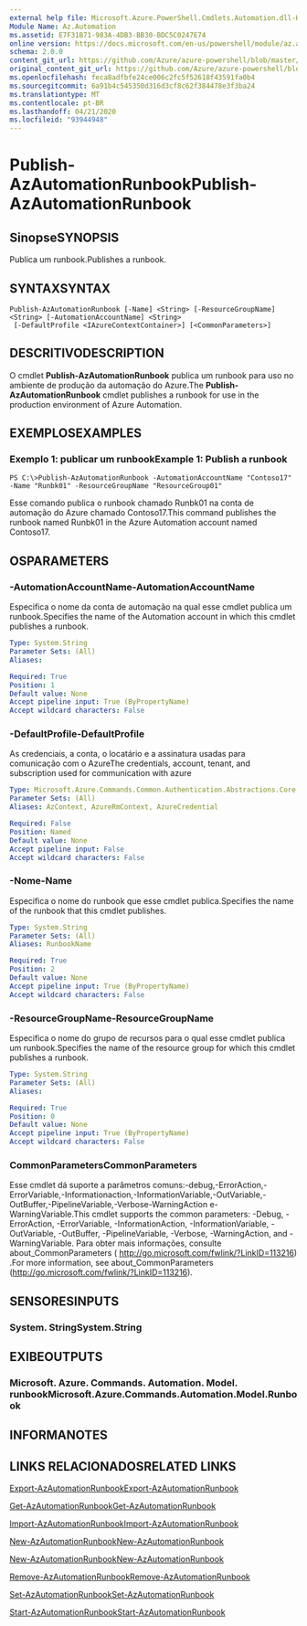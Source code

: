 ```yaml
---
external help file: Microsoft.Azure.PowerShell.Cmdlets.Automation.dll-Help.xml
Module Name: Az.Automation
ms.assetid: E7F31B71-983A-4DB3-BB30-BDC5C0247E74
online version: https://docs.microsoft.com/en-us/powershell/module/az.automation/publish-azautomationrunbook
schema: 2.0.0
content_git_url: https://github.com/Azure/azure-powershell/blob/master/src/Automation/Automation/help/Publish-AzAutomationRunbook.md
original_content_git_url: https://github.com/Azure/azure-powershell/blob/master/src/Automation/Automation/help/Publish-AzAutomationRunbook.md
ms.openlocfilehash: feca8adfbfe24ce006c2fc5f52618f43591fa0b4
ms.sourcegitcommit: 6a91b4c545350d316d3cf8c62f384478e3f3ba24
ms.translationtype: MT
ms.contentlocale: pt-BR
ms.lasthandoff: 04/21/2020
ms.locfileid: "93944948"
---
```

# <span data-ttu-id="8346c-101">Publish-AzAutomationRunbook</span><span class="sxs-lookup"><span data-stu-id="8346c-101">Publish-AzAutomationRunbook</span></span>

## <span data-ttu-id="8346c-102">Sinopse</span><span class="sxs-lookup"><span data-stu-id="8346c-102">SYNOPSIS</span></span>
<span data-ttu-id="8346c-103">Publica um runbook.</span><span class="sxs-lookup"><span data-stu-id="8346c-103">Publishes a runbook.</span></span>

## <span data-ttu-id="8346c-104">SYNTAX</span><span class="sxs-lookup"><span data-stu-id="8346c-104">SYNTAX</span></span>

```
Publish-AzAutomationRunbook [-Name] <String> [-ResourceGroupName] <String> [-AutomationAccountName] <String>
 [-DefaultProfile <IAzureContextContainer>] [<CommonParameters>]
```

## <span data-ttu-id="8346c-105">DESCRITIVO</span><span class="sxs-lookup"><span data-stu-id="8346c-105">DESCRIPTION</span></span>
<span data-ttu-id="8346c-106">O cmdlet **Publish-AzAutomationRunbook** publica um runbook para uso no ambiente de produção da automação do Azure.</span><span class="sxs-lookup"><span data-stu-id="8346c-106">The **Publish-AzAutomationRunbook** cmdlet publishes a runbook for use in the production environment of Azure Automation.</span></span>

## <span data-ttu-id="8346c-107">EXEMPLOS</span><span class="sxs-lookup"><span data-stu-id="8346c-107">EXAMPLES</span></span>

### <span data-ttu-id="8346c-108">Exemplo 1: publicar um runbook</span><span class="sxs-lookup"><span data-stu-id="8346c-108">Example 1: Publish a runbook</span></span>
```
PS C:\>Publish-AzAutomationRunbook -AutomationAccountName "Contoso17" -Name "Runbk01" -ResourceGroupName "ResourceGroup01"
```

<span data-ttu-id="8346c-109">Esse comando publica o runbook chamado Runbk01 na conta de automação do Azure chamado Contoso17.</span><span class="sxs-lookup"><span data-stu-id="8346c-109">This command publishes the runbook named Runbk01 in the Azure Automation account named Contoso17.</span></span>

## <span data-ttu-id="8346c-110">OS</span><span class="sxs-lookup"><span data-stu-id="8346c-110">PARAMETERS</span></span>

### <span data-ttu-id="8346c-111">-AutomationAccountName</span><span class="sxs-lookup"><span data-stu-id="8346c-111">-AutomationAccountName</span></span>
<span data-ttu-id="8346c-112">Especifica o nome da conta de automação na qual esse cmdlet publica um runbook.</span><span class="sxs-lookup"><span data-stu-id="8346c-112">Specifies the name of the Automation account in which this cmdlet publishes a runbook.</span></span>

```yaml
Type: System.String
Parameter Sets: (All)
Aliases:

Required: True
Position: 1
Default value: None
Accept pipeline input: True (ByPropertyName)
Accept wildcard characters: False
```

### <span data-ttu-id="8346c-113">-DefaultProfile</span><span class="sxs-lookup"><span data-stu-id="8346c-113">-DefaultProfile</span></span>
<span data-ttu-id="8346c-114">As credenciais, a conta, o locatário e a assinatura usadas para comunicação com o Azure</span><span class="sxs-lookup"><span data-stu-id="8346c-114">The credentials, account, tenant, and subscription used for communication with azure</span></span>

```yaml
Type: Microsoft.Azure.Commands.Common.Authentication.Abstractions.Core.IAzureContextContainer
Parameter Sets: (All)
Aliases: AzContext, AzureRmContext, AzureCredential

Required: False
Position: Named
Default value: None
Accept pipeline input: False
Accept wildcard characters: False
```

### <span data-ttu-id="8346c-115">-Nome</span><span class="sxs-lookup"><span data-stu-id="8346c-115">-Name</span></span>
<span data-ttu-id="8346c-116">Especifica o nome do runbook que esse cmdlet publica.</span><span class="sxs-lookup"><span data-stu-id="8346c-116">Specifies the name of the runbook that this cmdlet publishes.</span></span>

```yaml
Type: System.String
Parameter Sets: (All)
Aliases: RunbookName

Required: True
Position: 2
Default value: None
Accept pipeline input: True (ByPropertyName)
Accept wildcard characters: False
```

### <span data-ttu-id="8346c-117">-ResourceGroupName</span><span class="sxs-lookup"><span data-stu-id="8346c-117">-ResourceGroupName</span></span>
<span data-ttu-id="8346c-118">Especifica o nome do grupo de recursos para o qual esse cmdlet publica um runbook.</span><span class="sxs-lookup"><span data-stu-id="8346c-118">Specifies the name of the resource group for which this cmdlet publishes a runbook.</span></span>

```yaml
Type: System.String
Parameter Sets: (All)
Aliases:

Required: True
Position: 0
Default value: None
Accept pipeline input: True (ByPropertyName)
Accept wildcard characters: False
```

### <span data-ttu-id="8346c-119">CommonParameters</span><span class="sxs-lookup"><span data-stu-id="8346c-119">CommonParameters</span></span>
<span data-ttu-id="8346c-120">Esse cmdlet dá suporte a parâmetros comuns:-debug,-ErrorAction,-ErrorVariable,-Informationaction,-InformationVariable,-OutVariable,-OutBuffer,-PipelineVariable,-Verbose-WarningAction e-WarningVariable.</span><span class="sxs-lookup"><span data-stu-id="8346c-120">This cmdlet supports the common parameters: -Debug, -ErrorAction, -ErrorVariable, -InformationAction, -InformationVariable, -OutVariable, -OutBuffer, -PipelineVariable, -Verbose, -WarningAction, and -WarningVariable.</span></span> <span data-ttu-id="8346c-121">Para obter mais informações, consulte about_CommonParameters ( http://go.microsoft.com/fwlink/?LinkID=113216) .</span><span class="sxs-lookup"><span data-stu-id="8346c-121">For more information, see about_CommonParameters (http://go.microsoft.com/fwlink/?LinkID=113216).</span></span>

## <span data-ttu-id="8346c-122">SENSORES</span><span class="sxs-lookup"><span data-stu-id="8346c-122">INPUTS</span></span>

### <span data-ttu-id="8346c-123">System. String</span><span class="sxs-lookup"><span data-stu-id="8346c-123">System.String</span></span>

## <span data-ttu-id="8346c-124">EXIBE</span><span class="sxs-lookup"><span data-stu-id="8346c-124">OUTPUTS</span></span>

### <span data-ttu-id="8346c-125">Microsoft. Azure. Commands. Automation. Model. runbook</span><span class="sxs-lookup"><span data-stu-id="8346c-125">Microsoft.Azure.Commands.Automation.Model.Runbook</span></span>

## <span data-ttu-id="8346c-126">INFORMA</span><span class="sxs-lookup"><span data-stu-id="8346c-126">NOTES</span></span>

## <span data-ttu-id="8346c-127">LINKS RELACIONADOS</span><span class="sxs-lookup"><span data-stu-id="8346c-127">RELATED LINKS</span></span>

[<span data-ttu-id="8346c-128">Export-AzAutomationRunbook</span><span class="sxs-lookup"><span data-stu-id="8346c-128">Export-AzAutomationRunbook</span></span>](./Export-AzAutomationRunbook.md)

[<span data-ttu-id="8346c-129">Get-AzAutomationRunbook</span><span class="sxs-lookup"><span data-stu-id="8346c-129">Get-AzAutomationRunbook</span></span>](./Get-AzAutomationRunbook.md)

[<span data-ttu-id="8346c-130">Import-AzAutomationRunbook</span><span class="sxs-lookup"><span data-stu-id="8346c-130">Import-AzAutomationRunbook</span></span>](./Import-AzAutomationRunbook.md)

[<span data-ttu-id="8346c-131">New-AzAutomationRunbook</span><span class="sxs-lookup"><span data-stu-id="8346c-131">New-AzAutomationRunbook</span></span>](./New-AzAutomationRunbook.md)

[<span data-ttu-id="8346c-132">New-AzAutomationRunbook</span><span class="sxs-lookup"><span data-stu-id="8346c-132">New-AzAutomationRunbook</span></span>](./New-AzAutomationRunbook.md)

[<span data-ttu-id="8346c-133">Remove-AzAutomationRunbook</span><span class="sxs-lookup"><span data-stu-id="8346c-133">Remove-AzAutomationRunbook</span></span>](./Remove-AzAutomationRunbook.md)

[<span data-ttu-id="8346c-134">Set-AzAutomationRunbook</span><span class="sxs-lookup"><span data-stu-id="8346c-134">Set-AzAutomationRunbook</span></span>](./Set-AzAutomationRunbook.md)

[<span data-ttu-id="8346c-135">Start-AzAutomationRunbook</span><span class="sxs-lookup"><span data-stu-id="8346c-135">Start-AzAutomationRunbook</span></span>](./Start-AzAutomationRunbook.md)


